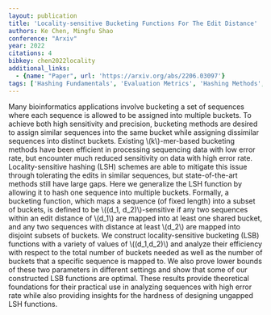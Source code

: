 ```yaml
---
layout: publication
title: 'Locality-sensitive Bucketing Functions For The Edit Distance'
authors: Ke Chen, Mingfu Shao
conference: "Arxiv"
year: 2022
citations: 4
bibkey: chen2022locality
additional_links:
  - {name: "Paper", url: 'https://arxiv.org/abs/2206.03097'}
tags: ['Hashing Fundamentals', 'Evaluation Metrics', 'Hashing Methods', 'Applications']
---
```

Many bioinformatics applications involve bucketing a set of sequences where
each sequence is allowed to be assigned into multiple buckets. To achieve both
high sensitivity and precision, bucketing methods are desired to assign similar
sequences into the same bucket while assigning dissimilar sequences into
distinct buckets. Existing \\(k\\)-mer-based bucketing methods have been efficient
in processing sequencing data with low error rate, but encounter much reduced
sensitivity on data with high error rate. Locality-sensitive hashing (LSH)
schemes are able to mitigate this issue through tolerating the edits in similar
sequences, but state-of-the-art methods still have large gaps. Here we
generalize the LSH function by allowing it to hash one sequence into multiple
buckets. Formally, a bucketing function, which maps a sequence (of fixed
length) into a subset of buckets, is defined to be \\((d_1, d_2)\\)-sensitive if
any two sequences within an edit distance of \\(d_1\\) are mapped into at least one
shared bucket, and any two sequences with distance at least \\(d_2\\) are mapped
into disjoint subsets of buckets. We construct locality-sensitive bucketing
(LSB) functions with a variety of values of \\((d_1,d_2)\\) and analyze their
efficiency with respect to the total number of buckets needed as well as the
number of buckets that a specific sequence is mapped to. We also prove lower
bounds of these two parameters in different settings and show that some of our
constructed LSB functions are optimal. These results provide theoretical
foundations for their practical use in analyzing sequences with high error rate
while also providing insights for the hardness of designing ungapped LSH
functions.
